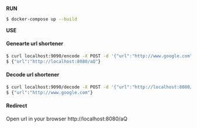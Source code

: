 **RUN**

```bash
$ docker-compose up --build
```

**USE**

#### Genearte url shortener
```bash
$ curl localhost:9090/encode -X POST -d '{"url":"http://www.google.com"}'
$ {"url":"http://localhost:8080/aQ"}

```
#### Decode url shortener
```bash
$ curl localhost:9090/decode -X POST -d '{"url":"http://localhost:8080/aQ"}'
$ {"url":"http://www.google.com"}

```

#### Redirect
Open url in your browser http://localhost:8080/aQ
